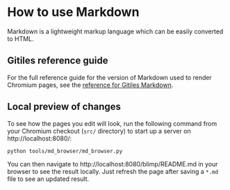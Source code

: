 # How to use Markdown

Markdown is a lightweight markup language which can be easily converted to
HTML.

## Gitiles reference guide

For the full reference guide for the version of Markdown used to render Chromium
pages, see the [reference for Gitiles Markdown][gtref].

## Local preview of changes

To see how the pages you edit will look, run the following command from your
Chromium checkout (`src/` directory) to start up a server on
http://localhost:8080/:

```bash
python tools/md_browser/md_browser.py
```

You can then navigate to http://localhost:8080/blimp/README.md
in your browser to see the result locally. Just refresh the page after saving
a `*.md` file to see an updated result.

[gtref]: https://gerrit.googlesource.com/gitiles/+/master/Documentation/markdown.md
